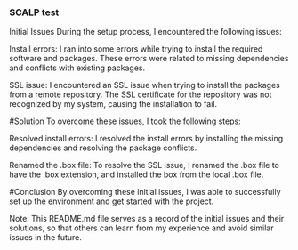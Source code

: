 ### SCALP test ###

Initial Issues
During the setup process, I encountered the following issues:

Install errors: I ran into some errors while trying to install the required software and packages. These errors were related to missing dependencies and conflicts with existing packages.

SSL issue: I encountered an SSL issue when trying to install the packages from a remote repository. The SSL certificate for the repository was not recognized by my system, causing the installation to fail.

#Solution
To overcome these issues, I took the following steps:

Resolved install errors: I resolved the install errors by installing the missing dependencies and resolving the package conflicts.

Renamed the .box file: To resolve the SSL issue, I renamed the .box file to have the .box extension, and installed the box from the local .box file.

#Conclusion
By overcoming these initial issues, I was able to successfully set up the environment and get started with the project.

Note: This README.md file serves as a record of the initial issues and their solutions, so that others can learn from my experience and avoid similar issues in the future.
